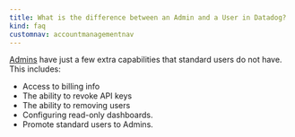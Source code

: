 ```yaml
---
title: What is the difference between an Admin and a User in Datadog?
kind: faq
customnav: accountmanagementnav
---
```


[Admins](/account_management/team) have just a few extra capabilities that standard users do not have. This includes:

* Access to billing info
* The ability to revoke API keys
* The ability to removing users
* Configuring read-only dashboards. 
* Promote standard users to Admins.